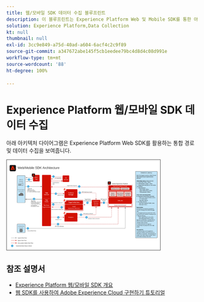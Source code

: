 ```yaml
---
title: 웹/모바일 SDK 데이터 수집 블루프린트
description: 이 블루프린트는 Experience Platform Web 및 Mobile SDK를 통한 아키텍처와 수집을 보여줍니다.
solution: Experience Platform,Data Collection
kt: null
thumbnail: null
exl-id: 3cc9e849-a75d-40ad-a604-6acf4c2c9f89
source-git-commit: a347672abe145f5cb1eedee79bc4d8d4c08d991e
workflow-type: tm+mt
source-wordcount: '88'
ht-degree: 100%

---
```


# Experience Platform 웹/모바일 SDK 데이터 수집

아래 아키텍처 다이어그램은 Experience Platform Web SDK를 활용하는 통합 경로 및 데이터 수집을 보여줍니다.

<img src="assets/web_sdk_flow.png" alt="Experience Platform 웹 및 Mobile SDK를 사용하여 구현할 때 참조 아키텍처" style="width:80%; border:1px solid #4a4a4a" />

## 참조 설명서

* [Experience Platform 웹/모바일 SDK 개요](https://experienceleague.adobe.com/docs/experience-platform/edge/home.html?lang=ko)
* [웹 SDK를 사용하여 Adobe Experience Cloud 구현하기 튜토리얼](https://experienceleague.adobe.com/docs/blueprints-learn/architecture/data-ingestion/websdk.html?lang=ko)
